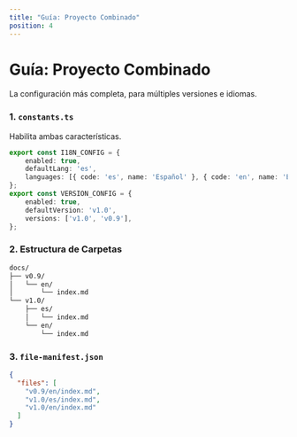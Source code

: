 ```yaml
---
title: "Guía: Proyecto Combinado"
position: 4
---
```


# Guía: Proyecto Combinado

La configuración más completa, para múltiples versiones e idiomas.

### 1. `constants.ts`
Habilita ambas características.
```typescript
export const I18N_CONFIG = {
    enabled: true,
    defaultLang: 'es',
    languages: [{ code: 'es', name: 'Español' }, { code: 'en', name: 'English' }],
};
export const VERSION_CONFIG = {
    enabled: true,
    defaultVersion: 'v1.0',
    versions: ['v1.0', 'v0.9'],
};
```

### 2. Estructura de Carpetas
```bash
docs/
├── v0.9/
│   └── en/
│       └── index.md
└── v1.0/
    ├── es/
    │   └── index.md
    └── en/
        └── index.md
```

### 3. `file-manifest.json`
```json
{
  "files": [
    "v0.9/en/index.md",
    "v1.0/es/index.md",
    "v1.0/en/index.md"
  ]
}
```
